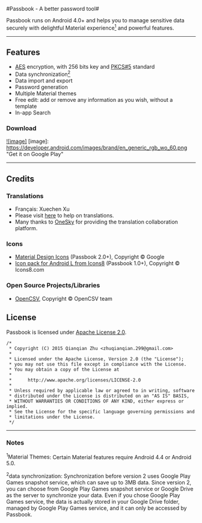 #Passbook - A better password tool#

Passbook runs on Android 4.0+  and helps you to manage sensitive data securely with delightful Material experience[<sup>1</sup>](#note1) and powerful features.

---

## Features

* [AES](http://en.wikipedia.org/wiki/Advanced_Encryption_Standard) encryption, with 256 bits key and [PKCS#5](http://en.wikipedia.org/wiki/PBKDF2) standard
* Data synchronization[<sup>2</sup>](#note2)
* Data import and export
* Password generation
* Multiple Material themes
* Free edit: add or remove any information as you wish, without a template
* In-app Search

### Download

[![image]](https://play.google.com/store/apps/details?id=com.z299studio.pbfree)
[image]: https://developer.android.com/images/brand/en_generic_rgb_wo_60.png "Get it on Google Play"

---

## Credits

### Translations

* Français: Xuechen Xu
* Please visit [here](https://299studio.oneskyapp.com/collaboration/project?id=39783) to help on translations.
* Many thanks to [OneSky](http://www.oneskyapp.com) for providing the translation collaboration platform.

### Icons

* [Material Design Icons](https://github.com/google/material-design-icons) (Passbook 2.0+), Copyright © Google
* [Icon pack for Android L from Icons8](http://icons8.com/android-L/) (Passbook 1.0+), Copyright © Icons8.com

### Open Source Projects/Libraries

* [OpenCSV](http://opencsv.sourceforge.net), Copyright © OpenCSV team

## License

Passbook is licensed under [Apache License 2.0](LICENSE).

    /*
     * Copyright (C) 2015 Qianqian Zhu <zhuqianqian.299@gmail.com>
     *
     * Licensed under the Apache License, Version 2.0 (the "License");
     * you may not use this file except in compliance with the License.
     * You may obtain a copy of the License at
     *
     *      http://www.apache.org/licenses/LICENSE-2.0
     *
     * Unless required by applicable law or agreed to in writing, software
     * distributed under the License is distributed on an "AS IS" BASIS,
     * WITHOUT WARRANTIES OR CONDITIONS OF ANY KIND, either express or implied.
     * See the License for the specific language governing permissions and
     * limitations under the License.
     */
---

### Notes

<a name="note1" id="md_anchor"><sup>1</sup>Material Themes</a>: Certain Material features require Android 4.4 or Android 5.0.

<a name="note2" id="md_anchor"><sup>2</sup>data synchronization</a>: Synchronization before version 2 uses Google Play Games snapshot service, which can save up to 3MB data. Since version 2, you can choose from Google Play Games snapshot service or Google Drive as the server to synchronize your data. Even if you chose Google Play Games service, the data is actually stored in your Google Drive folder, managed by Google Play Games service, and it can only be accessed by Passbook.
